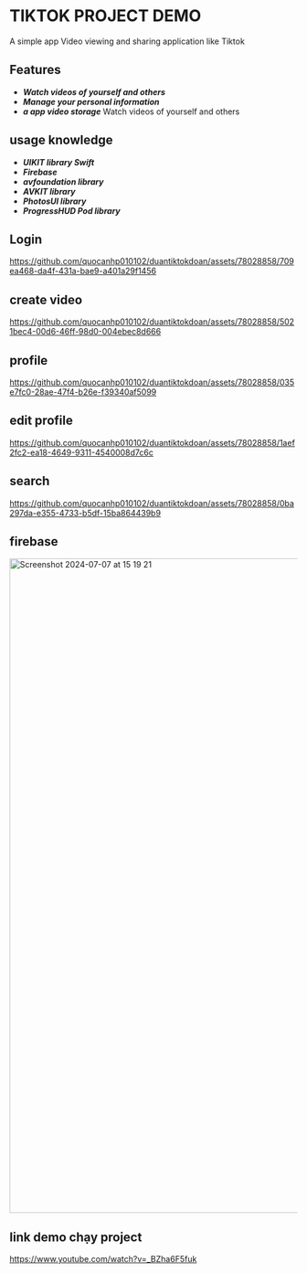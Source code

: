 
# TIKTOK PROJECT DEMO
A simple app Video viewing and sharing application like Tiktok
## Features
- ***Watch videos of yourself and others***
- ***Manage your personal information***
- ***a app video storage***
Watch videos of yourself and others

## usage knowledge
- ***UIKIT library Swift***
- ***Firebase***
- ***avfoundation library***
- ***AVKIT library***
- ***PhotosUI library***
- ***ProgressHUD Pod library***
## Login

https://github.com/quocanhp010102/duantiktokdoan/assets/78028858/709ea468-da4f-431a-bae9-a401a29f1456

## create video

https://github.com/quocanhp010102/duantiktokdoan/assets/78028858/5021bec4-00d6-46ff-98d0-004ebec8d666

## profile


https://github.com/quocanhp010102/duantiktokdoan/assets/78028858/035e7fc0-28ae-47f4-b26e-f39340af5099


## edit profile

https://github.com/quocanhp010102/duantiktokdoan/assets/78028858/1aef2fc2-ea18-4649-9311-4540008d7c6c


## search
https://github.com/quocanhp010102/duantiktokdoan/assets/78028858/0ba297da-e355-4733-b5df-15ba864439b9
## firebase
<img width="1146" alt="Screenshot 2024-07-07 at 15 19 21" src="https://github.com/quocanhp010102/duantiktokdoan/assets/78028858/84a28bee-11fa-42e1-bc2e-4893b412fa1b">

## link demo chạy project
https://www.youtube.com/watch?v=_BZha6F5fuk
